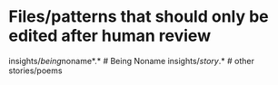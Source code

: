 <!-- status: stub; target: 150+ words -->
<!-- status: stub; target: 150+ words -->
# Files/patterns that should only be edited after human review

insights/*being*noname*.*     # Being Noname
insights/*story*.*            # other stories/poems


